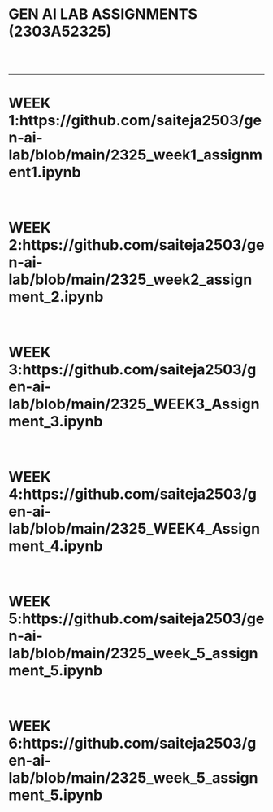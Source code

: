 <H1>GEN AI LAB ASSIGNMENTS (2303A52325)</H1>
 <BR><BR>
 <HR>
 <h1>WEEK 1:https://github.com/saiteja2503/gen-ai-lab/blob/main/2325_week1_assignment1.ipynb</h1>
 <BR>
 <h1>WEEK 2:https://github.com/saiteja2503/gen-ai-lab/blob/main/2325_week2_assignment_2.ipynb</h1>
 <BR>
 <h1>WEEK 3:https://github.com/saiteja2503/gen-ai-lab/blob/main/2325_WEEK3_Assignment_3.ipynb</h1>
 <br>
 <h1>WEEK 4:https://github.com/saiteja2503/gen-ai-lab/blob/main/2325_WEEK4_Assignment_4.ipynb</h1>
 <br>
 <h1>WEEK 5:https://github.com/saiteja2503/gen-ai-lab/blob/main/2325_week_5_assignment_5.ipynb</h1>
 <BR>
 <h1>WEEK 6:https://github.com/saiteja2503/gen-ai-lab/blob/main/2325_week_5_assignment_5.ipynb</h1>
 <BR>
 





